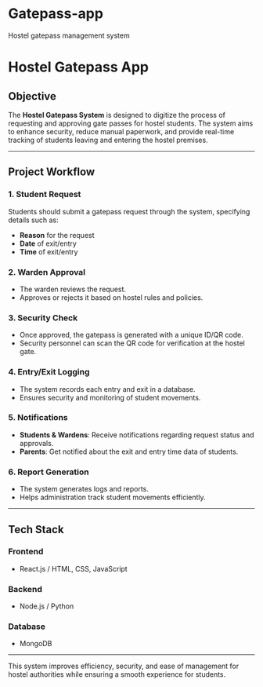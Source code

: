 # Gatepass-app
Hostel gatepass management system
# Hostel Gatepass App

## **Objective**
The **Hostel Gatepass System** is designed to digitize the process of requesting and approving gate passes for hostel students. The system aims to enhance security, reduce manual paperwork, and provide real-time tracking of students leaving and entering the hostel premises.

---

## **Project Workflow**

### **1. Student Request**
Students should submit a gatepass request through the system, specifying details such as:
- **Reason** for the request
- **Date** of exit/entry
- **Time** of exit/entry

### **2. Warden Approval**
- The warden reviews the request.
- Approves or rejects it based on hostel rules and policies.

### **3. Security Check**
- Once approved, the gatepass is generated with a unique ID/QR code.
- Security personnel can scan the QR code for verification at the hostel gate.

### **4. Entry/Exit Logging**
- The system records each entry and exit in a database.
- Ensures security and monitoring of student movements.

### **5. Notifications**
- **Students & Wardens**: Receive notifications regarding request status and approvals.
- **Parents**: Get notified about the exit and entry time data of students.

### **6. Report Generation**
- The system generates logs and reports.
- Helps administration track student movements efficiently.

---

## **Tech Stack**

### **Frontend**
- React.js / HTML, CSS, JavaScript

### **Backend**
- Node.js / Python

### **Database**
- MongoDB

---
This system improves efficiency, security, and ease of management for hostel authorities while ensuring a smooth experience for students.

